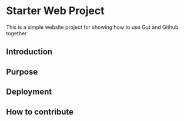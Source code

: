 # Starter Web Project

This is a simple website project for showing how to use Gut and Github together

## Introduction

## Purpose

## Deployment

## How to contribute